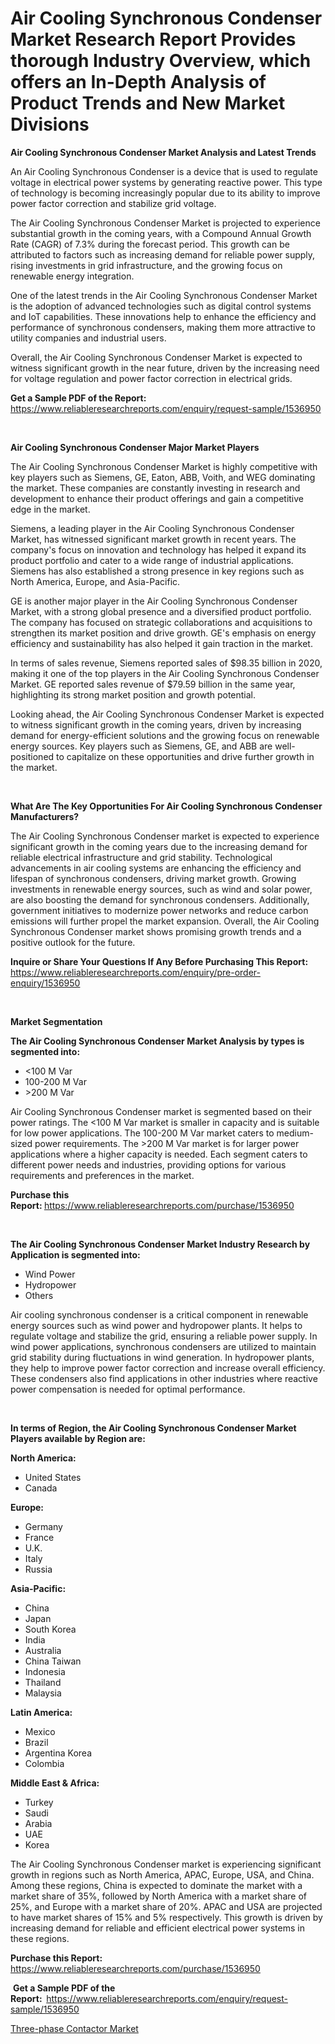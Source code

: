 <p><h1>Air Cooling Synchronous Condenser Market Research Report Provides thorough Industry Overview, which offers an In-Depth Analysis of Product Trends and New Market Divisions</h1></p><p><strong>Air Cooling Synchronous Condenser Market Analysis and Latest Trends</strong></p>
<p><p>An Air Cooling Synchronous Condenser is a device that is used to regulate voltage in electrical power systems by generating reactive power. This type of technology is becoming increasingly popular due to its ability to improve power factor correction and stabilize grid voltage.</p><p>The Air Cooling Synchronous Condenser Market is projected to experience substantial growth in the coming years, with a Compound Annual Growth Rate (CAGR) of 7.3% during the forecast period. This growth can be attributed to factors such as increasing demand for reliable power supply, rising investments in grid infrastructure, and the growing focus on renewable energy integration.</p><p>One of the latest trends in the Air Cooling Synchronous Condenser Market is the adoption of advanced technologies such as digital control systems and IoT capabilities. These innovations help to enhance the efficiency and performance of synchronous condensers, making them more attractive to utility companies and industrial users.</p><p>Overall, the Air Cooling Synchronous Condenser Market is expected to witness significant growth in the near future, driven by the increasing need for voltage regulation and power factor correction in electrical grids.</p></p>
<p><strong>Get a Sample PDF of the Report:&nbsp;</strong> <a href="https://www.reliableresearchreports.com/enquiry/request-sample/1536950">https://www.reliableresearchreports.com/enquiry/request-sample/1536950</a></p>
<p>&nbsp;</p>
<p><strong>Air Cooling Synchronous Condenser Major Market Players</strong></p>
<p><p>The Air Cooling Synchronous Condenser Market is highly competitive with key players such as Siemens, GE, Eaton, ABB, Voith, and WEG dominating the market. These companies are constantly investing in research and development to enhance their product offerings and gain a competitive edge in the market.</p><p>Siemens, a leading player in the Air Cooling Synchronous Condenser Market, has witnessed significant market growth in recent years. The company's focus on innovation and technology has helped it expand its product portfolio and cater to a wide range of industrial applications. Siemens has also established a strong presence in key regions such as North America, Europe, and Asia-Pacific.</p><p>GE is another major player in the Air Cooling Synchronous Condenser Market, with a strong global presence and a diversified product portfolio. The company has focused on strategic collaborations and acquisitions to strengthen its market position and drive growth. GE's emphasis on energy efficiency and sustainability has also helped it gain traction in the market.</p><p>In terms of sales revenue, Siemens reported sales of $98.35 billion in 2020, making it one of the top players in the Air Cooling Synchronous Condenser Market. GE reported sales revenue of $79.59 billion in the same year, highlighting its strong market position and growth potential.</p><p>Looking ahead, the Air Cooling Synchronous Condenser Market is expected to witness significant growth in the coming years, driven by increasing demand for energy-efficient solutions and the growing focus on renewable energy sources. Key players such as Siemens, GE, and ABB are well-positioned to capitalize on these opportunities and drive further growth in the market.</p></p>
<p>&nbsp;</p>
<p><strong>What Are The Key Opportunities For Air Cooling Synchronous Condenser Manufacturers?</strong></p>
<p><p>The Air Cooling Synchronous Condenser market is expected to experience significant growth in the coming years due to the increasing demand for reliable electrical infrastructure and grid stability. Technological advancements in air cooling systems are enhancing the efficiency and lifespan of synchronous condensers, driving market growth. Growing investments in renewable energy sources, such as wind and solar power, are also boosting the demand for synchronous condensers. Additionally, government initiatives to modernize power networks and reduce carbon emissions will further propel the market expansion. Overall, the Air Cooling Synchronous Condenser market shows promising growth trends and a positive outlook for the future.</p></p>
<p><strong>Inquire or Share Your Questions If Any Before Purchasing This Report:</strong> <a href="https://www.reliableresearchreports.com/enquiry/pre-order-enquiry/1536950">https://www.reliableresearchreports.com/enquiry/pre-order-enquiry/1536950</a></p>
<p>&nbsp;</p>
<p><strong>Market Segmentation</strong></p>
<p><strong>The Air Cooling Synchronous Condenser Market Analysis by types is segmented into:</strong></p>
<p><ul><li><100 M Var</li><li>100-200 M Var</li><li>>200 M Var</li></ul></p>
<p><p>Air Cooling Synchronous Condenser market is segmented based on their power ratings. The <100 M Var market is smaller in capacity and is suitable for low power applications. The 100-200 M Var market caters to medium-sized power requirements. The >200 M Var market is for larger power applications where a higher capacity is needed. Each segment caters to different power needs and industries, providing options for various requirements and preferences in the market.</p></p>
<p><strong>Purchase this Report:&nbsp;</strong><a href="https://www.reliableresearchreports.com/purchase/1536950">https://www.reliableresearchreports.com/purchase/1536950</a></p>
<p>&nbsp;</p>
<p><strong>The Air Cooling Synchronous Condenser Market Industry Research by Application is segmented into:</strong></p>
<p><ul><li>Wind Power</li><li>Hydropower</li><li>Others</li></ul></p>
<p><p>Air cooling synchronous condenser is a critical component in renewable energy sources such as wind power and hydropower plants. It helps to regulate voltage and stabilize the grid, ensuring a reliable power supply. In wind power applications, synchronous condensers are utilized to maintain grid stability during fluctuations in wind generation. In hydropower plants, they help to improve power factor correction and increase overall efficiency. These condensers also find applications in other industries where reactive power compensation is needed for optimal performance.</p></p>
<p>&nbsp;</p>
<p><strong>In terms of Region, the Air Cooling Synchronous Condenser Market Players available by Region are:</strong></p>
<p>
    <p> <strong> North America: </strong>
        <ul>
            <li>United States</li>
            <li>Canada</li>
        </ul>
        </p> 
    <p> <strong> Europe: </strong>
        <ul>
            <li>Germany</li>
            <li>France</li>
            <li>U.K.</li>
            <li>Italy</li>
            <li>Russia</li>
        </ul>
        </p> 
    <p> <strong> Asia-Pacific: </strong>
        <ul>
            <li>China</li>
            <li>Japan</li>
            <li>South Korea</li>
            <li>India</li>
            <li>Australia</li>
            <li>China Taiwan</li>
            <li>Indonesia</li>
            <li>Thailand</li>
            <li>Malaysia</li>
        </ul>
        </p> 
    <p> <strong> Latin America: </strong>
        <ul>
            <li>Mexico</li>
            <li>Brazil</li>
            <li>Argentina Korea</li>
            <li>Colombia</li>
        </ul>
        </p> 
    <p> <strong> Middle East & Africa: </strong>
        <ul>
            <li>Turkey</li>
            <li>Saudi</li>
            <li>Arabia</li>
            <li>UAE</li>
            <li>Korea</li>
        </ul>
    </p>
    </p>
<p><p>The Air Cooling Synchronous Condenser market is experiencing significant growth in regions such as North America, APAC, Europe, USA, and China. Among these regions, China is expected to dominate the market with a market share of 35%, followed by North America with a market share of 25%, and Europe with a market share of 20%. APAC and USA are projected to have market shares of 15% and 5% respectively. This growth is driven by increasing demand for reliable and efficient electrical power systems in these regions.</p></p>
<p><strong>Purchase this Report: </strong><a href="https://www.reliableresearchreports.com/purchase/1536950">https://www.reliableresearchreports.com/purchase/1536950</a></p>
<p>&nbsp;<strong>Get a Sample PDF of the Report:&nbsp;&nbsp;</strong><a href="https://www.reliableresearchreports.com/enquiry/request-sample/1536950">https://www.reliableresearchreports.com/enquiry/request-sample/1536950</a></p>
<p><strong></strong></p>
<p><p><a href="https://github.com/lbird53714/Market-Research-Report-List-3/blob/main/three-phase-contactor-market.md">Three-phase Contactor Market</a></p></p>